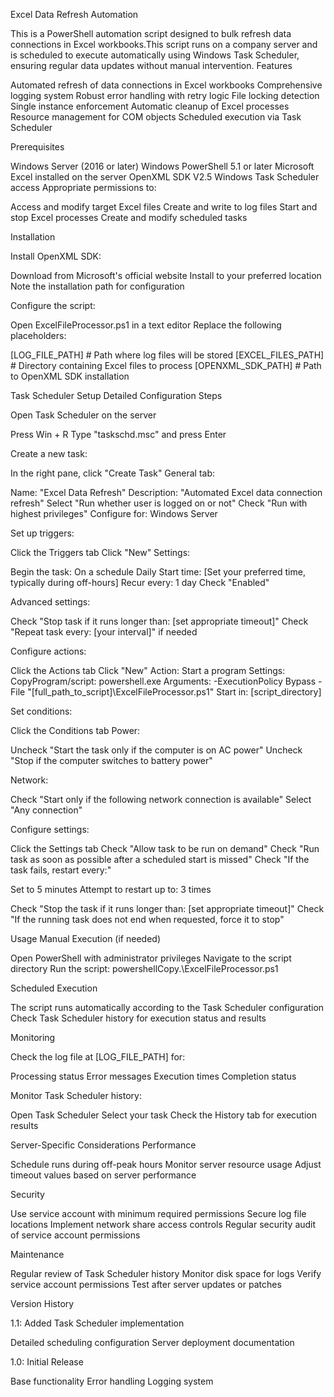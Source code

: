 Excel Data Refresh Automation

This is a PowerShell automation script designed to bulk refresh data connections in Excel workbooks.This script runs on a company server and is scheduled to execute automatically using Windows Task Scheduler, ensuring regular data updates without manual intervention.
Features

Automated refresh of data connections in Excel workbooks
Comprehensive logging system
Robust error handling with retry logic
File locking detection
Single instance enforcement
Automatic cleanup of Excel processes
Resource management for COM objects
Scheduled execution via Task Scheduler

Prerequisites

Windows Server (2016 or later)
Windows PowerShell 5.1 or later
Microsoft Excel installed on the server
OpenXML SDK V2.5
Windows Task Scheduler access
Appropriate permissions to:

Access and modify target Excel files
Create and write to log files
Start and stop Excel processes
Create and modify scheduled tasks



Installation

Install OpenXML SDK:

Download from Microsoft's official website
Install to your preferred location
Note the installation path for configuration


Configure the script:

Open ExcelFileProcessor.ps1 in a text editor
Replace the following placeholders:

[LOG_FILE_PATH]      # Path where log files will be stored
[EXCEL_FILES_PATH]   # Directory containing Excel files to process
[OPENXML_SDK_PATH]   # Path to OpenXML SDK installation




Task Scheduler Setup
Detailed Configuration Steps

Open Task Scheduler on the server

Press Win + R
Type "taskschd.msc" and press Enter


Create a new task:

In the right pane, click "Create Task"
General tab:

Name: "Excel Data Refresh"
Description: "Automated Excel data connection refresh"
Select "Run whether user is logged on or not"
Check "Run with highest privileges"
Configure for: Windows Server




Set up triggers:

Click the Triggers tab
Click "New"
Settings:

Begin the task: On a schedule
Daily
Start time: [Set your preferred time, typically during off-hours]
Recur every: 1 day
Check "Enabled"


Advanced settings:

Check "Stop task if it runs longer than: [set appropriate timeout]"
Check "Repeat task every: [your interval]" if needed




Configure actions:

Click the Actions tab
Click "New"
Action: Start a program
Settings:
CopyProgram/script: powershell.exe
Arguments: -ExecutionPolicy Bypass -File "[full_path_to_script]\ExcelFileProcessor.ps1"
Start in: [script_directory]



Set conditions:

Click the Conditions tab
Power:

Uncheck "Start the task only if the computer is on AC power"
Uncheck "Stop if the computer switches to battery power"


Network:

Check "Start only if the following network connection is available"
Select "Any connection"




Configure settings:

Click the Settings tab
Check "Allow task to be run on demand"
Check "Run task as soon as possible after a scheduled start is missed"
Check "If the task fails, restart every:"

Set to 5 minutes
Attempt to restart up to: 3 times


Check "Stop the task if it runs longer than: [set appropriate timeout]"
Check "If the running task does not end when requested, force it to stop"



Usage
Manual Execution (if needed)

Open PowerShell with administrator privileges
Navigate to the script directory
Run the script:
powershellCopy.\ExcelFileProcessor.ps1


Scheduled Execution

The script runs automatically according to the Task Scheduler configuration
Check Task Scheduler history for execution status and results

Monitoring

Check the log file at [LOG_FILE_PATH] for:

Processing status
Error messages
Execution times
Completion status


Monitor Task Scheduler history:

Open Task Scheduler
Select your task
Check the History tab for execution results


Server-Specific Considerations
Performance

Schedule runs during off-peak hours
Monitor server resource usage
Adjust timeout values based on server performance

Security

Use service account with minimum required permissions
Secure log file locations
Implement network share access controls
Regular security audit of service account permissions

Maintenance

Regular review of Task Scheduler history
Monitor disk space for logs
Verify service account permissions
Test after server updates or patches

Version History

1.1: Added Task Scheduler implementation

Detailed scheduling configuration
Server deployment documentation


1.0: Initial Release

Base functionality
Error handling
Logging system
